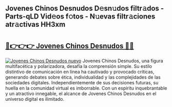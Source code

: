 ## Jovenes Chinos Desnudos D𝚎sn𝚞dos filtr𝚊dos - Parts-qLD Vid𝚎os f𝚘tos - N𝚞evas filtr𝚊ciones atr𝚊ctivas HH3xm

# <h2><a href="http://mb43nns.tromn.icu/?c=Jovenes+Chinos+Desnudos">🔗👉👉👉 Jovenes Chinos Desnudos 🔗🔗</a></h2>

[![Jovenes Chinos Desnudos nuevo](https://i.imgur.com/pEAQMta.gif)](http://mb43nns.tromn.icu/?c=Jovenes+Chinos+Desnudos)
Jovenes Chinos Desnudos, una figura multifacética y polarizadora, desafía la comprensión simple. Su estilo distintivo de comunicación en línea ha cautivado y provocado críticas, generando debates sobre ética, individualidad y las complejidades de las sociedades digitales. Independientemente de sus decisiones futuras, su huella en la comunidad virtual es imborrable. Con un espíritu inquebrantable y un atractivo innegable, el alcance de Jovenes Chinos Desnudos en el universo digital es ilimitado.
